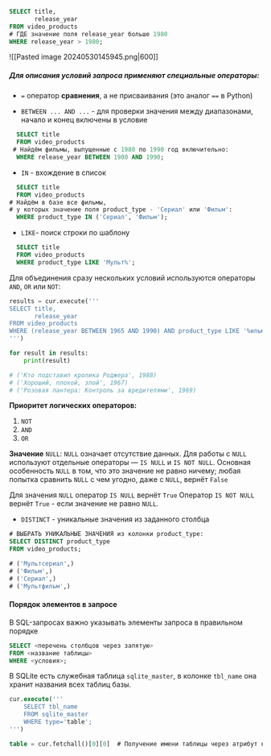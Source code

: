 ```SQL
SELECT title,
       release_year
FROM video_products
# ГДЕ значение поля release_year больше 1980
WHERE release_year > 1980;
```

![[Pasted image 20240530145945.png|600]]

##### Для описания условий запроса применяют специальные операторы:

* `=`  оператор **сравнения**, а не присваивания (это аналог `==` в Python)

* `BETWEEN ... AND ...` - для проверки значения между диапазонами, начало и конец включены в условие
```SQL
  SELECT title
  FROM video_products
 # Найдём фильмы, выпущенные с 1980 по 1990 год включительно:
  WHERE release_year BETWEEN 1980 AND 1990;
```

* `IN` - вхождение в список
```SQL
  SELECT title
  FROM video_products
# Найдём в базе все фильмы, 
# у которых значение поля product_type - 'Сериал' или 'Фильм':
  WHERE product_type IN ('Сериал', 'Фильм');
```

* `LIKE`- поиск строки по шаблону
```SQL
  SELECT title
  FROM video_products
  WHERE product_type LIKE 'Мульт%';
```

Для объединения сразу нескольких условий используются операторы `AND`, `OR` или `NOT`:
```Python
results = cur.execute('''
SELECT title,
       release_year
FROM video_products
WHERE (release_year BETWEEN 1965 AND 1990) AND product_type LIKE '%ильм';
''')

for result in results:
    print(result)

# ('Кто подставил кролика Роджера', 1988)
# ('Хороший, плохой, злой', 1967)
# ('Розовая пантера: Контроль за вредителями', 1969)
```

**Приоритет логических операторов:**
1. `NOT` 
2. `AND`
3. `OR`

**Значение** `NULL`:
`NULL` означает отсутствие данных. 
Для работы с `NULL` используют отдельные операторы — `IS NULL` и `IS NOT NULL`. 
Основная особенность `NULL` в том, что это значение не равно ничему; любая попытка сравнить `NULL` с чем угодно, даже с `NULL`, вернёт `False`

Для значения `NULL` оператор `IS NULL` вернёт `True`
Оператор `IS NOT NULL` вернёт `True` - если значение не равно `NULL`.

* `DISTINCT` - уникальные значения из заданного столбца
```SQL
# ВЫБРАТЬ УНИКАЛЬНЫЕ ЗНАЧЕНИЯ из колонки product_type:
SELECT DISTINCT product_type
FROM video_products;

# ('Мультсериал',)
# ('Фильм',)
# ('Сериал',)
# ('Мультфильм',)
```

#### Порядок элементов в запросе

В SQL-запросах важно указывать элементы запроса в правильном порядке
```SQL
SELECT <перечень столбцов через запятую>
FROM <название таблицы>
WHERE <условия>;
```

В SQLite есть служебная таблица `sqlite_master`, в колонке `tbl_name` она хранит названия всех таблиц базы.

```SQL
cur.execute('''
    SELECT tbl_name
    FROM sqlite_master
    WHERE type='table';
''')

table = cur.fetchall()[0][0]  # Получение имени таблицы через атрибут курсора.
```